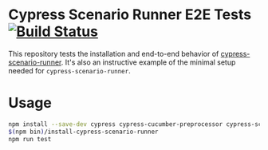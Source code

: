 # Cypress Scenario Runner E2E Tests [![Build Status](https://travis-ci.org/mpetrovich/cypress-scenario-runner-e2e-test.svg?branch=master)](https://travis-ci.org/mpetrovich/cypress-scenario-runner-e2e-test)

This repository tests the installation and end-to-end behavior of [cypress-scenario-runner](https://github.com/mpetrovich/cypress-scenario-runner). It's also an instructive example of the minimal setup needed for `cypress-scenario-runner`.

# Usage

```sh
npm install --save-dev cypress cypress-cucumber-preprocessor cypress-scenario-runner
$(npm bin)/install-cypress-scenario-runner
npm run test
```
